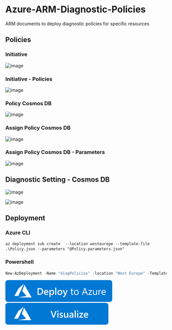 # Azure-ARM-Diagnostic-Policies

ARM documents to deploy diagnostic policies for specific resources

## Policies

### Initiative

![image](https://user-images.githubusercontent.com/8818198/92326806-257c2200-f055-11ea-8482-ae7638d343f6.png)

### Initiative - Policies

![image](https://user-images.githubusercontent.com/8818198/92326814-32007a80-f055-11ea-8412-64fc345f06f9.png)

### Policy Cosmos DB

![image](https://user-images.githubusercontent.com/8818198/92326826-3fb60000-f055-11ea-9491-1cc74aa673a1.png)

### Assign Policy Cosmos DB

![image](https://user-images.githubusercontent.com/8818198/92326840-58261a80-f055-11ea-9cf1-b8a6b8458953.png)

### Assign Policy Cosmos DB - Parameters

![image](https://user-images.githubusercontent.com/8818198/92326844-5fe5bf00-f055-11ea-8108-ea38d6240318.png)

## Diagnostic Setting - Cosmos DB

![image](https://user-images.githubusercontent.com/8818198/92326777-f5348380-f054-11ea-82fd-9e02d62e7da9.png)

![image](https://user-images.githubusercontent.com/8818198/92326764-dcc46900-f054-11ea-9373-2f13bfb14b70.png)

## Deployment

### Azure CLI

```azurecli-interactive
az deployment sub create  --location westeurope --template-file .\Policy.json --parameters "@Policy.parameters.json"
```

### Powershell

```powershell
New-AzDeployment -Name "diagPolicies" -location "West Europe" -TemplateFile .\Policy.json  -verbose -TemplateParameterFile .\Policy.parameters.json
```

[![Deploy To Azure](https://raw.githubusercontent.com/Azure/azure-quickstart-templates/master/1-CONTRIBUTION-GUIDE/images/deploytoazure.svg?sanitize=true)](https://portal.azure.com/#create/Microsoft.Template/uri/https%3A%2F%2Fraw.githubusercontent.com%2FMarkusMeyer13%2FAzure-ARM-Diagnostic-Policies%2Fmaster%2FPolicy.json)  [![Visualize](https://raw.githubusercontent.com/Azure/azure-quickstart-templates/master/1-CONTRIBUTION-GUIDE/images/visualizebutton.svg?sanitize=true)](http://armviz.io/#/?load=https%3A%2F%2raw.githubusercontent.com%2FMarkusMeyer13%2FAzure-ARM-Diagnostic-Policies%2Fmaster%2FPolicy.json)
